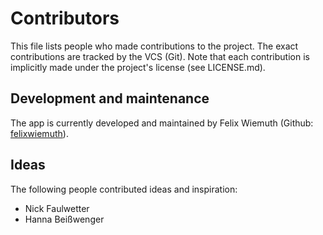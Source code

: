 # Contributors
This file lists people who made contributions to the project. The exact contributions are tracked by the VCS (Git). Note that each contribution is implicitly made under the project's license (see LICENSE.md).

## Development and maintenance
The app is currently developed and maintained by Felix Wiemuth (Github: [felixwiemuth](https://github.com/felixwiemuth/)).

## Ideas
The following people contributed ideas and inspiration:
- Nick Faulwetter
- Hanna Beißwenger
